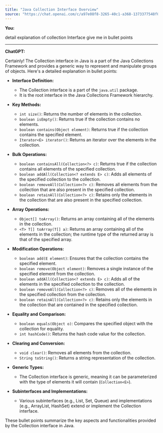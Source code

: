 ```yaml
---
title: "Java Collection Interface Overview"
source: "https://chat.openai.com/c/a97e08f8-3265-40c1-a368-1373377548f0"
---
```


**You:**

detail explanation of collection Interface give me in bullet points


* * *

**ChatGPT:**

Certainly! The Collection interface in Java is a part of the Java Collections Framework and provides a generic way to represent and manipulate groups of objects. Here's a detailed explanation in bullet points:

* **Interface Definition:**

    * The Collection interface is a part of the `java.util` package.
    * It is the root interface in the Java Collections Framework hierarchy.
* **Key Methods:**

    * `int size()`: Returns the number of elements in the collection.
    * `boolean isEmpty()`: Returns true if the collection contains no elements.
    * `boolean contains(Object element)`: Returns true if the collection contains the specified element.
    * `Iterator<E> iterator()`: Returns an iterator over the elements in the collection.
* **Bulk Operations:**

    * `boolean containsAll(Collection<?> c)`: Returns true if the collection contains all elements of the specified collection.
    * `boolean addAll(Collection<? extends E> c)`: Adds all elements of the specified collection to the collection.
    * `boolean removeAll(Collection<?> c)`: Removes all elements from the collection that are also present in the specified collection.
    * `boolean retainAll(Collection<?> c)`: Retains only the elements in the collection that are also present in the specified collection.
* **Array Operations:**

    * `Object[] toArray()`: Returns an array containing all of the elements in the collection.
    * `<T> T[] toArray(T[] a)`: Returns an array containing all of the elements in the collection; the runtime type of the returned array is that of the specified array.
* **Modification Operations:**

    * `boolean add(E element)`: Ensures that the collection contains the specified element.
    * `boolean remove(Object element)`: Removes a single instance of the specified element from the collection.
    * `boolean addAll(Collection<? extends E> c)`: Adds all of the elements in the specified collection to the collection.
    * `boolean removeAll(Collection<?> c)`: Removes all of the elements in the specified collection from the collection.
    * `boolean retainAll(Collection<?> c)`: Retains only the elements in the collection that are contained in the specified collection.
* **Equality and Comparison:**

    * `boolean equals(Object o)`: Compares the specified object with the collection for equality.
    * `int hashCode()`: Returns the hash code value for the collection.
* **Clearing and Conversion:**

    * `void clear()`: Removes all elements from the collection.
    * `String toString()`: Returns a string representation of the collection.
* **Generic Types:**

    * The Collection interface is generic, meaning it can be parameterized with the type of elements it will contain (`Collection<E>`).
* **Subinterfaces and Implementations:**

    * Various subinterfaces (e.g., List, Set, Queue) and implementations (e.g., ArrayList, HashSet) extend or implement the Collection interface.

These bullet points summarize the key aspects and functionalities provided by the Collection interface in Java.